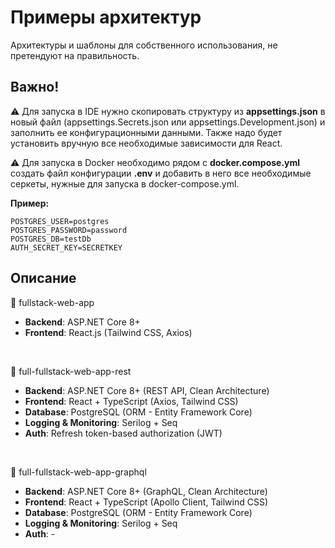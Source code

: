 ﻿# Примеры архитектур 

Архитектуры и шаблоны для собственного использования, не претендуют на правильность.
## Важно!

⚠️ Для запуска в IDE нужно скопировать структуру из **appsettings.json** в новый файл (appsettings.Secrets.json или appsettings.Development.json) и заполнить ее конфигурационными данными. Также надо будет установить вручную все необходимые зависимости для React.

⚠️ Для запуска в Docker необходимо рядом с **docker.compose.yml** создать файл конфигурации **.env** и добавить в него все необходимые серкеты, нужные для запуска в docker-compose.yml.

**Пример:**
```
POSTGRES_USER=postgres
POSTGRES_PASSWORD=password
POSTGRES_DB=testDb
AUTH_SECRET_KEY=SECRETKEY
```

## Описание

📁 fullstack-web-app

- **Backend**: ASP.NET Core 8+
- **Frontend**: React.js (Tailwind CSS, Axios)

<br>

📁 full-fullstack-web-app-rest

- **Backend**: ASP.NET Core 8+ (REST API, Clean Architecture)
- **Frontend**: React + TypeScript (Axios, Tailwind CSS)
- **Database**: PostgreSQL (ORM - Entity Framework Core)
- **Logging & Monitoring**: Serilog + Seq
- **Auth**: Refresh token-based authorization (JWT)

<br>

📁 full-fullstack-web-app-graphql

- **Backend**: ASP.NET Core 8+ (GraphQL, Clean Architecture)
- **Frontend**: React + TypeScript (Apollo Client, Tailwind CSS)
- **Database**: PostgreSQL (ORM - Entity Framework Core)
- **Logging & Monitoring**: Serilog + Seq
- **Auth**: -
